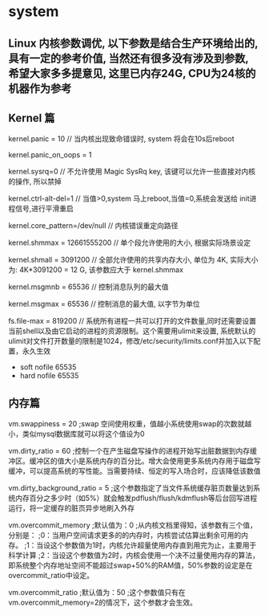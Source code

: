 # system
## Linux 内核参数调优, 以下参数是结合生产环境给出的, 具有一定的参考价值, 当然还有很多没有涉及到参数, 希望大家多多提意见, 这里已内存24G, CPU为24核的机器作为参考

## Kernel 篇
kernel.panic = 10
// 当内核出现致命错误时, system 将会在10s后reboot

kernel.panic_on_oops = 1

kernel.sysrq=0
// 不允许使用 Magic SysRq key, 该键可以允许一些直接对内核的操作, 所以禁掉

kernel.ctrl-alt-del=1
// 当值>0,system 马上reboot,当值=0,系统会发送给 init进程信号,进行平滑重启 

kernel.core_pattern=/dev/null
// 内核错误重定向路径

kernel.shmmax = 12661555200
// 单个段允许使用的大小, 根据实际场景设定

kernel.shmall = 3091200
// 全部允许使用的共享内存大小, 单位为 4K, 实际大小为: 4K*3091200 = 12 G, 该参数应大于 kernel.shmmax 

kernel.msgmnb = 65536
// 控制消息队列的最大值

kernel.msgmax = 65536
// 控制消息的最大值, 以字节为单位

fs.file-max = 819200
// 系统所有进程一共可以打开的文件数量,同时还需要设置当前shell以及由它启动的进程的资源限制。这个需要用ulimit来设置, 系统默认的ulimit对文件打开数量的限制是1024，修改/etc/security/limits.conf并加入以下配置，永久生效
* soft nofile 65535 
* hard nofile 65535

## 内存篇
vm.swappiness = 20
;swap 空间使用权重，值越小系统使用swap的次数就越小，类似mysql数据库就可以将这个值设为0

vm.dirty_ratio = 60
;控制一个在产生磁盘写操作的进程开始写出脏数据到内存缓冲区。缓冲区的值大小是系统内存的百分比。增大会使用更多系统内存用于磁盘写缓冲，可以提高系统的写性能。当需要持续、恒定的写入场合时，应该降低该数值

vm.dirty_background_ratio = 5
;这个参数指定了当文件系统缓存脏页数量达到系统内存百分之多少时（如5%）就会触发pdflush/flush/kdmflush等后台回写进程运行，将一定缓存的脏页异步地刷入外存

vm.overcommit_memory
;默认值为：0
;从内核文档里得知，该参数有三个值，分别是：
;0：当用户空间请求更多的的内存时，内核尝试估算出剩余可用的内存。
;1：当设这个参数值为1时，内核允许超量使用内存直到用完为止，主要用于科学计算
;2：当设这个参数值为2时，内核会使用一个决不过量使用内存的算法，即系统整个内存地址空间不能超过swap+50%的RAM值，50%参数的设定是在overcommit_ratio中设定。

vm.overcommit_ratio
;默认值为：50
;这个参数值只有在vm.overcommit_memory=2的情况下，这个参数才会生效。
